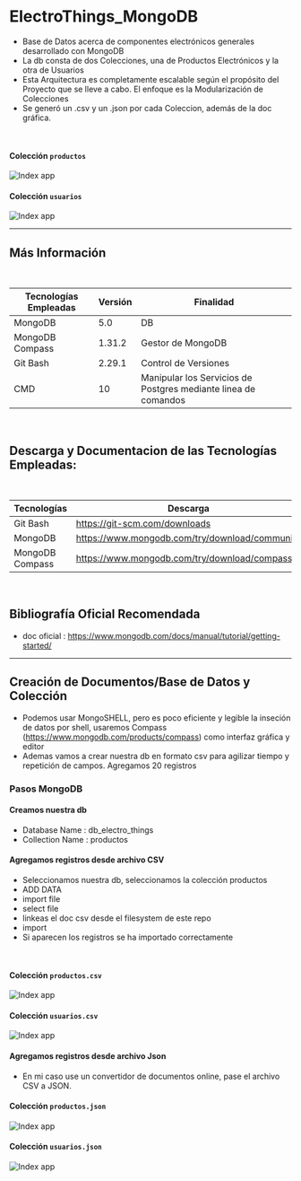 # ElectroThings_MongoDB
* Base de Datos acerca de componentes electrónicos generales desarrollado con MongoDB
* La db consta de dos Colecciones, una de Productos Electrónicos y la otra de Usuarios
* Esta Arquitectura es completamente escalable según el propósito del Proyecto que se lleve a cabo. El enfoque es la Modularización de Colecciones 
* Se generó un .csv y un .json por cada Coleccion, además de la doc gráfica.

</br>

#### Colección  `productos`

![Index app](https://github.com/andresWeitzel/db_ElectroThings_MongoDB/blob/master/doc/collection_productos/collection.table.png)


#### Colección  `usuarios`

![Index app](https://github.com/andresWeitzel/db_ElectroThings_MongoDB/blob/master/doc/collection_usuarios/Captura%20de%20pantalla%20(685).png)





<hr>

## Más Información

</br>


| **Tecnologías Empleadas** | **Versión** | **Finalidad** |               
| ------------- | ------------- | ------------- |
| MongoDB | 5.0  | DB  |
| MongoDB Compass | 1.31.2  | Gestor de MongoDB | 
| Git Bash | 2.29.1  | Control de Versiones |
| CMD | 10 | Manipular los Servicios de Postgres mediante linea de comandos | 

</br>


## Descarga y Documentacion de las Tecnologías Empleadas:

</br>

| **Tecnologías** | **Descarga** | **Documentación** |               
| ------------- | ------------- | ------------- |
| Git Bash |  https://git-scm.com/downloads |   https://git-scm.com/docs |
| MongoDB |  https://www.mongodb.com/try/download/community  | https://www.mongodb.com/try/download/community |
| MongoDB Compass | https://www.mongodb.com/try/download/compass  | https://www.mongodb.com/try/download/compass | 

</br>

## Bibliografía Oficial Recomendada
* doc oficial : https://www.mongodb.com/docs/manual/tutorial/getting-started/




<hr>

## Creación de Documentos/Base de Datos y Colección

* Podemos usar MongoSHELL, pero es poco eficiente y legible la inseción de datos por shell, usaremos Compass (https://www.mongodb.com/products/compass) como interfaz gráfica y editor
* Ademas vamos a crear nuestra db en formato csv para agilizar tiempo y repetición de campos. Agregamos 20 registros

### Pasos MongoDB

#### Creamos nuestra db
* Database Name : db_electro_things
* Collection Name : productos

#### Agregamos registros desde archivo CSV
* Seleccionamos nuestra db, seleccionamos la colección productos
* ADD DATA
* import file
* select file
* linkeas el doc csv desde el filesystem de este repo
* import
* Si aparecen los registros se ha importado correctamente
</br>

####  Colección  `productos.csv`
![Index app](https://github.com/andresWeitzel/db_ElectroThings_MongoDB/blob/master/doc/collection_productos/collection.csv.png)

####  Colección  `usuarios.csv`
![Index app](https://github.com/andresWeitzel/db_ElectroThings_MongoDB/blob/master/doc/collection_usuarios/Captura%20de%20pantalla%20(683).png)


#### Agregamos registros desde archivo Json
* En mi caso use un convertidor de documentos online, pase el archivo CSV a JSON. 

####  Colección  `productos.json`

![Index app](https://github.com/andresWeitzel/db_ElectroThings_MongoDB/blob/master/doc/collection_productos/collection.json.png)

####  Colección  `usuarios.json`

![Index app](https://github.com/andresWeitzel/db_ElectroThings_MongoDB/blob/master/doc/collection_usuarios/Captura%20de%20pantalla%20(684).png)

 
